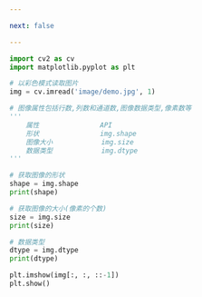 ```yaml
---

next: false

---
```




<BlogInfo id="1044" title="6.获取图像的属性" author="白日梦想猿" pv=0 read_times=0 pre_cost_time="0分21秒" category="图像处理" tag_list="['图像处理']" create_time="2021.08.09 11:10:07" update_time="2021.09.03 14:05:06" />

```python
import cv2 as cv
import matplotlib.pyplot as plt

# 以彩色模式读取图片
img = cv.imread('image/demo.jpg', 1)

# 图像属性包括行数,列数和通道数,图像数据类型,像素数等
'''
    属性               API
    形状               img.shape
    图像大小            img.size
    数据类型            img.dtype
'''

# 获取图像的形状
shape = img.shape
print(shape)

# 获取图像的大小(像素的个数)
size = img.size
print(size)

# 数据类型
dtype = img.dtype
print(dtype)

plt.imshow(img[:, :, ::-1])
plt.show()

```



<ActionBox />
